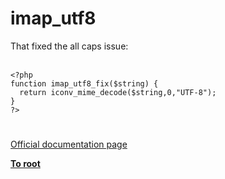 # imap_utf8



That fixed the all caps issue:<br><br>

```
<?php
function imap_utf8_fix($string) {
  return iconv_mime_decode($string,0,"UTF-8");
}
?>
```
  

#

[Official documentation page](https://www.php.net/manual/en/function.imap-utf8.php)

**[To root](/README.md)**
